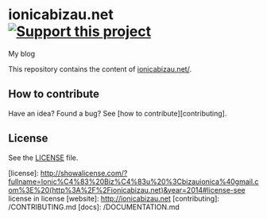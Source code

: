 # ionicabizau.net [![Support this project][donate-now]][paypal-donations]

My blog

This repository contains the content of [ionicabizau.net/](http://ionicabizau.net/).

## How to contribute
Have an idea? Found a bug? See [how to contribute][contributing].

## License

See the [LICENSE](/LICENSE) file.

[paypal-donations]: https://www.paypal.com/cgi-bin/webscr?cmd=_s-xclick&hosted_button_id=RVXDDLKKLQRJW
[donate-now]: http://i.imgur.com/6cMbHOC.png

[license]: http://showalicense.com/?fullname=Ionic%C4%83%20Biz%C4%83u%20%3Cbizauionica%40gmail.com%3E%20(http%3A%2F%2Fionicabizau.net)&year=2014#license-see license in license
[website]: http://ionicabizau.net
[contributing]: /CONTRIBUTING.md
[docs]: /DOCUMENTATION.md